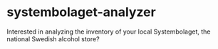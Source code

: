 # systembolaget-analyzer
Interested in analyzing the inventory of your local Systembolaget, the national Swedish alcohol store?
